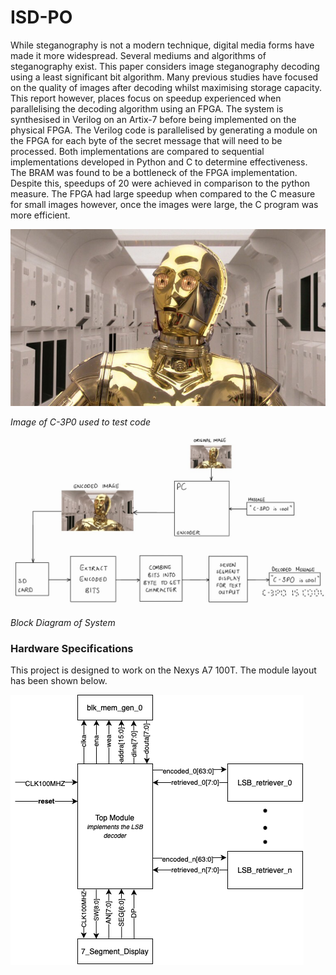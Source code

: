 # ISD-PO
While steganography is not a modern technique, digital media forms have made it more widespread. Several mediums and algorithms of steganography exist. This paper considers image steganography decoding using a least significant bit algorithm. Many previous studies have focused on the quality of images after decoding whilst maximising storage capacity. This report however, places focus on speedup experienced when parallelising the decoding algorithm using an FPGA. The system is synthesised in Verilog on an Artix-7 before being implemented on the physical FPGA. The Verilog code is parallelised by generating a module on the FPGA for each byte of the secret message that will need to be processed. Both implementations are compared to sequential implementations developed in Python and C to determine effectiveness. The BRAM was found to be a bottleneck of the FPGA implementation. Despite this, speedups of 20 were achieved in comparison to the python measure. The FPGA had large speedup when compared to the C measure for small images however, once the images were large, the C program was more efficient.

![Image of C3P0](https://github.com/tristynferreiro/ISD-PO/blob/main/Docs/c3p0.png)

*Image of C-3P0 used to test code*

![System Block Diagram](https://github.com/tristynferreiro/ISD-PO/blob/main/Docs/BlockDiagram.jpg)

*Block Diagram of System*

### Hardware Specifications
This project is designed to work on the Nexys A7 100T. The module layout has been shown below.

![module blocks](https://github.com/tristynferreiro/ISD-PO/blob/main/Docs/HardwareVerilogBlockDiagram.png)

